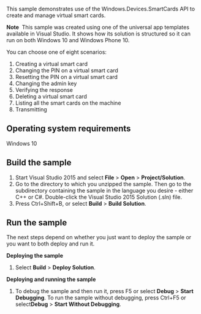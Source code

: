 ﻿This sample demonstrates use of the Windows.Devices.SmartCards API to create and manage virtual smart cards.

**Note**  This sample was created using one of the universal app templates available in Visual Studio. It shows how its solution is structured so it can run on both Windows 10 and Windows Phone 10.

You can choose one of eight scenarios: 
1. Creating a virtual smart card
2. Changing the PIN on a virtual smart card
3. Resetting the PIN on a virtual smart card
4. Changing the admin key
5. Verifying the response
6. Deleting a virtual smart card
7. Listing all the smart cards on the machine
8. Transmitting

Operating system requirements
-----------------------------

Windows 10

Build the sample
----------------

1.  Start Visual Studio 2015 and select **File** \> **Open** \> **Project/Solution**.
2.  Go to the directory to which you unzipped the sample. Then go to the subdirectory containing the sample in the language you desire - either C++ or C\#. Double-click the Visual Studio 2015 Solution (.sln) file.
3.  Press Ctrl+Shift+B, or select **Build** \> **Build Solution**.

Run the sample
--------------

The next steps depend on whether you just want to deploy the sample or you want to both deploy and run it.

**Deploying the sample**

1.  Select **Build** \> **Deploy Solution**.

**Deploying and running the sample**

1.  To debug the sample and then run it, press F5 or select **Debug** \> **Start Debugging**. To run the sample without debugging, press Ctrl+F5 or select**Debug** \> **Start Without Debugging**.
